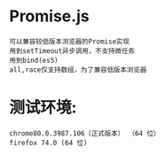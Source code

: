 ﻿# Promise.js
    可以兼容较低版本浏览器的Promise实现  
    用到setTimeout异步调用，不支持微任务  
    用到bind(es5)  
    all,race仅支持数组，为了兼容低版本浏览器  
# 测试环境:  
    chrome80.0.3987.106（正式版本） （64 位）  
    firefox 74.0 (64 位)  
